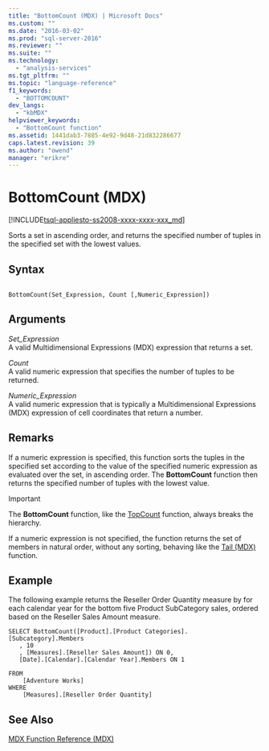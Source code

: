 ```yaml
---
title: "BottomCount (MDX) | Microsoft Docs"
ms.custom: ""
ms.date: "2016-03-02"
ms.prod: "sql-server-2016"
ms.reviewer: ""
ms.suite: ""
ms.technology: 
  - "analysis-services"
ms.tgt_pltfrm: ""
ms.topic: "language-reference"
f1_keywords: 
  - "BOTTOMCOUNT"
dev_langs: 
  - "kbMDX"
helpviewer_keywords: 
  - "BottomCount function"
ms.assetid: 1441dab3-7885-4e92-9d48-21d832286677
caps.latest.revision: 39
ms.author: "owend"
manager: "erikre"
---
```

# BottomCount (MDX)
[!INCLUDE[tsql-appliesto-ss2008-xxxx-xxxx-xxx_md](../database-engine/configure/windows/includes/tsql-appliesto-ss2008-xxxx-xxxx-xxx-md.md)]

  Sorts a set in ascending order, and returns the specified number of tuples in the specified set with the lowest values.  
  
## Syntax  
  
```  
  
BottomCount(Set_Expression, Count [,Numeric_Expression])  
```  
  
## Arguments  
 *Set_Expression*  
 A valid Multidimensional Expressions (MDX) expression that returns a set.  
  
 *Count*  
 A valid numeric expression that specifies the number of tuples to be returned.  
  
 *Numeric_Expression*  
 A valid numeric expression that is typically a Multidimensional Expressions (MDX) expression of cell coordinates that return a number.  
  
## Remarks  
 If a numeric expression is specified, this function sorts the tuples in the specified set according to the value of the specified numeric expression as evaluated over the set, in ascending order. The **BottomCount** function then returns the specified number of tuples with the lowest value.  
  
> [!IMPORTANT]  
>  The **BottomCount** function, like the [TopCount](../mdx/topcount-mdx.md) function, always breaks the hierarchy.  
  
 If a numeric expression is not specified, the function returns the set of members in natural order, without any sorting, behaving like the [Tail (MDX)](../mdx/tail-mdx.md) function.  
  
## Example  
 The following example returns the Reseller Order Quantity measure by for each calendar year for the bottom five Product SubCategory sales, ordered based on the Reseller Sales Amount measure.  
  
```  
SELECT BottomCount([Product].[Product Categories].[Subcategory].Members  
   , 10  
   , [Measures].[Reseller Sales Amount]) ON 0,  
   [Date].[Calendar].[Calendar Year].Members ON 1  
  
FROM  
    [Adventure Works]  
WHERE  
    [Measures].[Reseller Order Quantity]  
```  
  
## See Also  
 [MDX Function Reference &#40;MDX&#41;](../mdx/mdx-function-reference-mdx.md)  
  
  